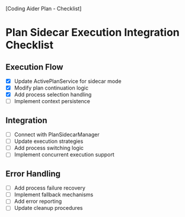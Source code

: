 [Coding Aider Plan - Checklist]

# Plan Sidecar Execution Integration Checklist

## Execution Flow
- [x] Update ActivePlanService for sidecar mode
- [x] Modify plan continuation logic
- [x] Add process selection handling
- [ ] Implement context persistence

## Integration
- [ ] Connect with PlanSidecarManager
- [ ] Update execution strategies
- [ ] Add process switching logic
- [ ] Implement concurrent execution support

## Error Handling
- [ ] Add process failure recovery
- [ ] Implement fallback mechanisms
- [ ] Add error reporting
- [ ] Update cleanup procedures
